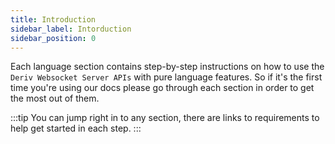 ```yaml
---
title: Introduction
sidebar_label: Intorduction
sidebar_position: 0
---
```


Each language section contains step-by-step instructions on how to use the `Deriv Websocket Server APIs` with pure language features. So if it's the first time you're using our docs please go through each section in order to get the most out of them.

:::tip
You can jump right in to any section, there are links to requirements to help get started in each step.
:::
